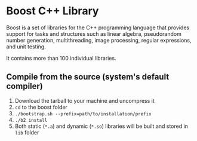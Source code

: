 # Boost C++ Library

Boost is a set of libraries for the C++ programming language that provides support for tasks and structures such as 
linear algebra, pseudorandom number generation, multithreading, image processing, regular expressions, and unit testing.

It contains more than 100 individual libraries.

## Compile from the source (system's default compiler)

1. Download the tarball to your machine and uncompress it
2. `cd` to the boost folder
3. `./bootstrap.sh --prefix=path/to/installation/prefix`
4. `./b2 install`
5. Both static (`*.a`) and dynamic (`*.so`) libraries will be built and stored in `lib` folder
